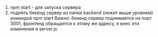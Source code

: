 1. npm start - для запуска сервера
2. поднять бекенд сервер из папки backend (лежит выше уровнем) командой npm start 
Важно: бекенд сервер поднимается на порт 3001, фронтенд обращается к этому же адресу, я внес эти изменения в server.js
